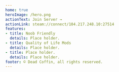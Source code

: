 ```yaml
---
home: true
heroImage: /hero.png
actionText: Join Server →
actionLink: steam://connect/104.217.248.10:27514
features:
- title: Noob Friendly
  details: Place holder.
- title: Quality of Life Mods
  details: Place holder.
- title: Place holder.
  details: Place holder.
footer: © Dead Coffin, all rights reserved.
---
```

